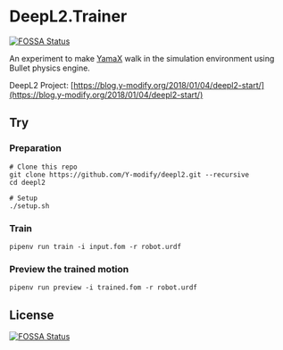 # DeepL2.Trainer
[![FOSSA Status](https://app.fossa.io/api/projects/git%2Bgithub.com%2FDeepL2%2FTrainer.svg?type=shield)](https://app.fossa.io/projects/git%2Bgithub.com%2FDeepL2%2FTrainer?ref=badge_shield)


An experiment to make [YamaX](https://y-modify.org/yamax) walk in the simulation environment using Bullet physics engine.

DeepL2 Project: [https://blog.y-modify.org/2018/01/04/deepl2-start/](https://blog.y-modify.org/2018/01/04/deepl2-start/)

## Try

### Preparation

```shell
# Clone this repo
git clone https://github.com/Y-modify/deepl2.git --recursive
cd deepl2

# Setup
./setup.sh
```

### Train

```shell
pipenv run train -i input.fom -r robot.urdf
```

### Preview the trained motion

```shell
pipenv run preview -i trained.fom -r robot.urdf
```


## License
[![FOSSA Status](https://app.fossa.io/api/projects/git%2Bgithub.com%2FDeepL2%2FTrainer.svg?type=large)](https://app.fossa.io/projects/git%2Bgithub.com%2FDeepL2%2FTrainer?ref=badge_large)